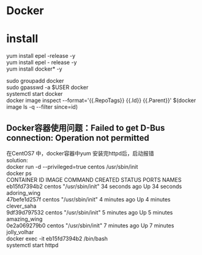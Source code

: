 # Docker
# install  
yum install epel -release -y  
yum install epel - release -y  
yum install docker* -y  

sudo groupadd docker  
sudo gpasswd -a $USER docker  
systemctl start docker  
docker image inspect --format='{{.RepoTags}} {{.Id}} {{.Parent}}' $(docker image ls -q --filter since=id)  

## Docker容器使用问题：Failed to get D-Bus connection: Operation not permitted    
在CentOS7 中，docker容器中yum 安装完httpd后，启动报错  
solution:  
docker run -d --privileged=true centos /usr/sbin/init  
docker ps  
CONTAINER ID        IMAGE               COMMAND             CREATED             STATUS              PORTS               NAMES  
eb15fd7394b2        centos              "/usr/sbin/init"    34 seconds ago      Up 34 seconds                           adoring_wing  
47befe1d257f        centos              "/usr/sbin/init"    4 minutes ago       Up 4 minutes                            clever_saha  
9df39d797532        centos              "/usr/sbin/init"    5 minutes ago       Up 5 minutes                            amazing_wing  
0e2a069279b0        centos              "/usr/sbin/init"    7 minutes ago       Up 7 minutes                            jolly_volhar  
docker exec -it eb15fd7394b2 /bin/bash  
systemctl start httpd  
